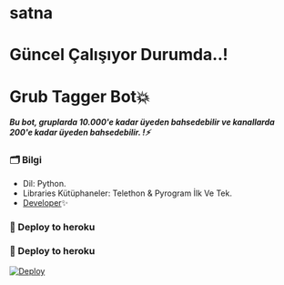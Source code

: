# satna

# Güncel Çalışıyor Durumda..!

# Grub Tagger Bot💥
_**Bu bot, gruplarda 10.000'e kadar üyeden bahsedebilir ve kanallarda 200'e kadar üyeden bahsedebilir. !⚡️**_

### 🗂 Bilgi
- Dil: Python.
- Libraries Kütüphaneler: Telethon & Pyrogram İlk Ve Tek.
- [Developer](https://t.me/ondanbitmis)✨

### 🚀 Deploy to heroku
### 🚀 Deploy to heroku
[![Deploy](https://www.herokucdn.com/deploy/button.svg)](https://heroku.com/deploy?template=https://github.com/derdomucis/satna)
